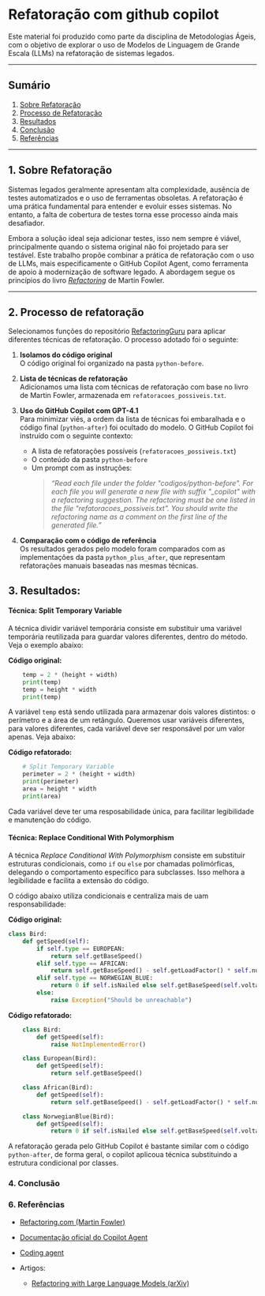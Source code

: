 # Refatoração com github copilot

Este material foi produzido como parte da disciplina de Metodologias Ágeis, com o objetivo de explorar o uso de Modelos de Linguagem de Grande Escala (LLMs) na refatoração de sistemas legados.

---

## Sumário

1. [Sobre Refatoração](#1-sobre-refatoração)
2. [Processo de Refatoração](#2-processo-de-refatoração)
3. [Resultados](#3-resultados)
4. [Conclusão](#4-conclusão)
5. [Referências](#6-referências)

---

## 1. Sobre Refatoração

Sistemas legados geralmente apresentam alta complexidade, ausência de testes automatizados e o uso de ferramentas obsoletas. A refatoração é uma prática fundamental para entender e evoluir esses sistemas. No entanto, a falta de cobertura de testes torna esse processo ainda mais desafiador.

Embora a solução ideal seja adicionar testes, isso nem sempre é viável, principalmente quando o sistema original não foi projetado para ser testável. Este trabalho propõe combinar a prática de refatoração com o uso de LLMs, mais especificamente o GitHub Copilot Agent, como ferramenta de apoio à modernização de software legado. A abordagem segue os princípios do livro [_Refactoring_](https://refactoring.com/) de Martin Fowler.

---

## 2. Processo de refatoração

Selecionamos funções do repositório [RefactoringGuru](https://github.com/RefactoringGuru/refactoring-examples/tree/main) para aplicar diferentes técnicas de refatoração. O processo adotado foi o seguinte:

1. **Isolamos do código original**  
   O código original foi organizado na pasta `python-before`.

2. **Lista de técnicas de refatoração**  
   Adicionamos uma lista com técnicas de refatoração com base no livro de Martin Fowler, armazenada em `refatoracoes_possiveis.txt`.

3. **Uso do GitHub Copilot com GPT-4.1**  
   Para minimizar viés, a ordem da lista de técnicas foi embaralhada e o código final (`python-after`) foi ocultado do modelo. O GitHub Copilot foi instruído com o seguinte contexto:

   - A lista de refatorações possíveis (`refatoracoes_possiveis.txt`)
   - O conteúdo da pasta `python-before`
   - Um prompt com as instruções:
     > _“Read each file under the folder "codigos/python-before". For each file you will generate a new file with suffix "\_copilot" with a refactoring suggestion. The refactoring must be one listed in the file "refatoracoes_possiveis.txt". You should write the refactoring name as a comment on the first line of the generated file.”_

4. **Comparação com o código de referência**  
   Os resultados gerados pelo modelo foram comparados com as implementações da pasta `python_plus_after`, que representam refatorações manuais baseadas nas mesmas técnicas.

## 3. Resultados:

#### Técnica: Split Temporary Variable

A técnica dividir variável temporária consiste em substituir uma variável temporária reutilizada para guardar valores diferentes, dentro do método. Veja o exemplo abaixo:

**Código original:**

```python
    temp = 2 * (height + width)
    print(temp)
    temp = height * width
    print(temp)
```

A variável `temp` está sendo utilizada para armazenar dois valores distintos: o perímetro e a área de um retângulo.
Queremos usar variáveis diferentes, para valores diferentes, cada variável deve ser responsável por um valor apenas. Veja abaixo:

**Código refatorado:**

```python
    # Split Temporary Variable
    perimeter = 2 * (height + width)
    print(perimeter)
    area = height * width
    print(area)
```

Cada variável deve ter uma resposabilidade única, para facilitar legibilidade e manutenção do código.

#### Técnica: Replace Conditional With Polymorphism

A técnica _Replace Conditional With Polymorphism_ consiste em substituir estruturas condicionais, como `if` ou `else` por chamadas polimórficas, delegando o comportamento específico para subclasses. Isso melhora a legibilidade e facilita a extensão do código.

O código abaixo utiliza condicionais e centraliza mais de uam responsabilidade:

**Código original:**

```python
class Bird:
    def getSpeed(self):
        if self.type == EUROPEAN:
            return self.getBaseSpeed()
        elif self.type == AFRICAN:
            return self.getBaseSpeed() - self.getLoadFactor() * self.numberOfCoconuts
        elif self.type == NORWEGIAN_BLUE:
            return 0 if self.isNailed else self.getBaseSpeed(self.voltage)
        else:
            raise Exception("Should be unreachable")
```

**Código refatorado:**

```python
    class Bird:
        def getSpeed(self):
            raise NotImplementedError()

    class European(Bird):
        def getSpeed(self):
            return self.getBaseSpeed()

    class African(Bird):
        def getSpeed(self):
            return self.getBaseSpeed() - self.getLoadFactor() * self.numberOfCoconuts

    class NorwegianBlue(Bird):
        def getSpeed(self):
            return 0 if self.isNailed else self.getBaseSpeed(self.voltage)
```

A refatoração gerada pelo GitHub Copilot é bastante similar com o código `python-after`, de forma geral, o copilot aplicoua técnica substituindo a estrutura condicional por classes.

### 4. Conclusão

### 6. Referências

- [Refactoring.com (Martin Fowler)](https://refactoring.com/)
- [Documentação oficial do Copilot Agent](https://docs.github.com/en/copilot)
- [Coding agent](https://github.blog/news-insights/product-news/github-copilot-meet-the-new-coding-agent/)

- Artigos:
  - [Refactoring with Large Language Models (arXiv)](https://arxiv.org/abs/2305.00000)

